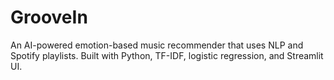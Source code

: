 # GrooveIn
An AI-powered emotion-based music recommender that uses NLP and Spotify playlists. Built with Python, TF-IDF, logistic regression, and Streamlit UI.
